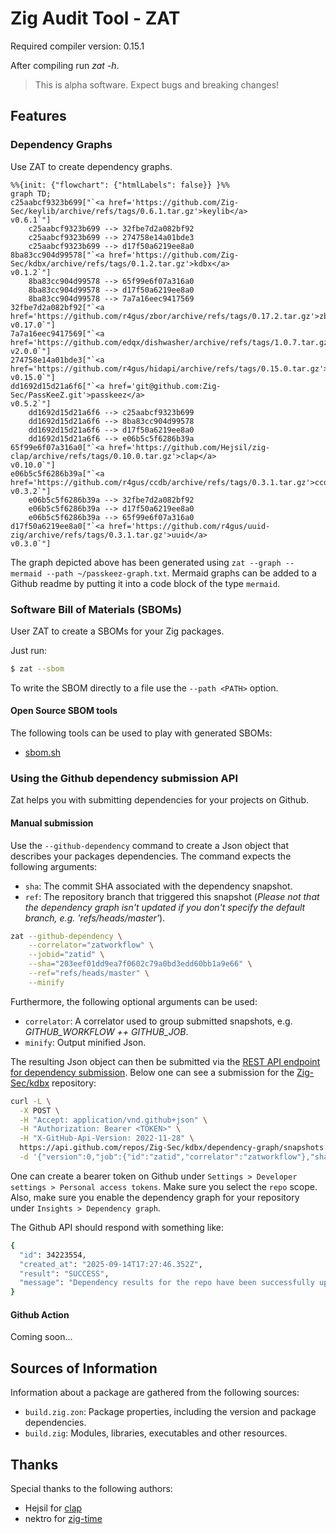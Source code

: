 # Zig Audit Tool - ZAT

Required compiler version: 0.15.1

After compiling run _zat -h_.

> This is alpha software. Expect bugs and breaking changes!

## Features

### Dependency Graphs

Use ZAT to create dependency graphs.

```mermaid
%%{init: {"flowchart": {"htmlLabels": false}} }%%
graph TD;
c25aabcf9323b699["`<a href='https://github.com/Zig-Sec/keylib/archive/refs/tags/0.6.1.tar.gz'>keylib</a>
v0.6.1`"]
    c25aabcf9323b699 --> 32fbe7d2a082bf92
    c25aabcf9323b699 --> 274758e14a01bde3
    c25aabcf9323b699 --> d17f50a6219ee8a0
8ba83cc904d99578["`<a href='https://github.com/Zig-Sec/kdbx/archive/refs/tags/0.1.2.tar.gz'>kdbx</a>
v0.1.2`"]
    8ba83cc904d99578 --> 65f99e6f07a316a0
    8ba83cc904d99578 --> d17f50a6219ee8a0
    8ba83cc904d99578 --> 7a7a16eec9417569
32fbe7d2a082bf92["`<a href='https://github.com/r4gus/zbor/archive/refs/tags/0.17.2.tar.gz'>zbor</a>
v0.17.0`"]
7a7a16eec9417569["`<a href='https://github.com/edqx/dishwasher/archive/refs/tags/1.0.7.tar.gz'>dishwasher</a>
v2.0.0`"]
274758e14a01bde3["`<a href='https://github.com/r4gus/hidapi/archive/refs/tags/0.15.0.tar.gz'>hidapi</a>
v0.15.0`"]
dd1692d15d21a6f6["`<a href='git@github.com:Zig-Sec/PassKeeZ.git'>passkeez</a>
v0.5.2`"]
    dd1692d15d21a6f6 --> c25aabcf9323b699
    dd1692d15d21a6f6 --> 8ba83cc904d99578
    dd1692d15d21a6f6 --> d17f50a6219ee8a0
    dd1692d15d21a6f6 --> e06b5c5f6286b39a
65f99e6f07a316a0["`<a href='https://github.com/Hejsil/zig-clap/archive/refs/tags/0.10.0.tar.gz'>clap</a>
v0.10.0`"]
e06b5c5f6286b39a["`<a href='https://github.com/r4gus/ccdb/archive/refs/tags/0.3.1.tar.gz'>ccdb</a>
v0.3.2`"]
    e06b5c5f6286b39a --> 32fbe7d2a082bf92
    e06b5c5f6286b39a --> d17f50a6219ee8a0
    e06b5c5f6286b39a --> 65f99e6f07a316a0
d17f50a6219ee8a0["`<a href='https://github.com/r4gus/uuid-zig/archive/refs/tags/0.3.1.tar.gz'>uuid</a>
v0.3.0`"]
```

The graph depicted above has been generated using `zat --graph --mermaid --path ~/passkeez-graph.txt`. Mermaid graphs can be added to a Github readme by putting it into a code block of the type `mermaid`.

### Software Bill of Materials (SBOMs)

User ZAT to create a SBOMs for your Zig packages.

Just run:
```bash
$ zat --sbom
```

To write the SBOM directly to a file use the `--path <PATH>` option.

#### Open Source SBOM tools

The following tools can be used to play with generated SBOMs:
- [sbom.sh](https://sbom.sh)

### Using the Github dependency submission API

Zat helps you with submitting dependencies for your projects on Github.

#### Manual submission

Use the `--github-dependency` command to create a Json object that describes your packages dependencies. The command expects the following arguments:

- `sha`: The commit SHA associated with the dependency snapshot.
- `ref`: The repository branch that triggered this snapshot (_Please not that the dependency graph isn't updated if you don't specify the default branch, e.g. 'refs/heads/master'_).

```bash
zat --github-dependency \
    --correlator="zatworkflow" \
    --jobid="zatid" \
    --sha="203eef01dd9ea7f0602c79a0bd3edd60bb1a9e66" \
    --ref="refs/heads/master" \
    --minify
```

Furthermore, the following optional arguments can be used:

- `correlator`: A correlator used to group submitted snapshots, e.g. _GITHUB_WORKFLOW ++ GITHUB_JOB_.
- `minify`: Output minified Json.

The resulting Json object can then be submitted via the [REST API endpoint for dependency submission](https://docs.github.com/en/rest/dependency-graph/dependency-submission?apiVersion=2022-11-28). Below one can see a submission for the [Zig-Sec/kdbx](https://github.com/Zig-Sec/kdbx) repository:

```bash
curl -L \
  -X POST \
  -H "Accept: application/vnd.github+json" \
  -H "Authorization: Bearer <TOKEN>" \
  -H "X-GitHub-Api-Version: 2022-11-28" \
  https://api.github.com/repos/Zig-Sec/kdbx/dependency-graph/snapshots \
  -d '{"version":0,"job":{"id":"zatid","correlator":"zatworkflow"},"sha":"9942e370d962a418d2ee26ef34197042b53483b9","ref":"refs/heads/master","detector":{"name":"zat","version":"0.1.0","url":"https://github.com/Zig-Sec/zat"},"manifests":{"build.zig.zon":{"name":"build.zig.zon","file":{"source_location":"build.zig.zon"},"resolved":{"clap":{"package_url":"pkg:github/Hejsil/zig-clap@0.10.0"},"dishwasher":{"package_url":"pkg:github/edqx/dishwasher@2.0.0"},"uuid":{"package_url":"pkg:github/r4gus/uuid-zig@0.3.0"}}}},"scanned":"2025-09-14T17:26:35"}'
```

One can create a bearer token on Github under `Settings > Developer settings > Personal access tokens`. Make sure you select the `repo` scope. Also, make sure you enable the dependency graph for your repository under `Insights > Dependency graph`.

The Github API should respond with something like:

```bash
{
  "id": 34223554,
  "created_at": "2025-09-14T17:27:46.352Z",
  "result": "SUCCESS",
  "message": "Dependency results for the repo have been successfully updated."
}
```

#### Github Action

Coming soon...

## Sources of Information

Information about a package are gathered from the following sources:

- `build.zig.zon`: Package properties, including the version and package dependencies.
- `build.zig`: Modules, libraries, executables and other resources.

## Thanks

Special thanks to the following authors:
- Hejsil for [clap](https://github.com/Hejsil/zig-clap)
- nektro for [zig-time](https://github.com/nektro/zig-time)    
